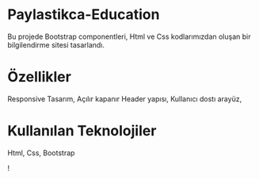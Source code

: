 # Paylastikca-Education


Bu projede Bootstrap componentleri, Html ve Css kodlarımızdan oluşan bir bilgilendirme sitesi tasarlandı.

# Özellikler

Responsive Tasarım,
Açılır kapanır Header yapısı,
Kullanıcı dostı arayüz,

# Kullanılan Teknolojiler

Html, Css, Bootstrap


! [](Paylastikca.gif.)
